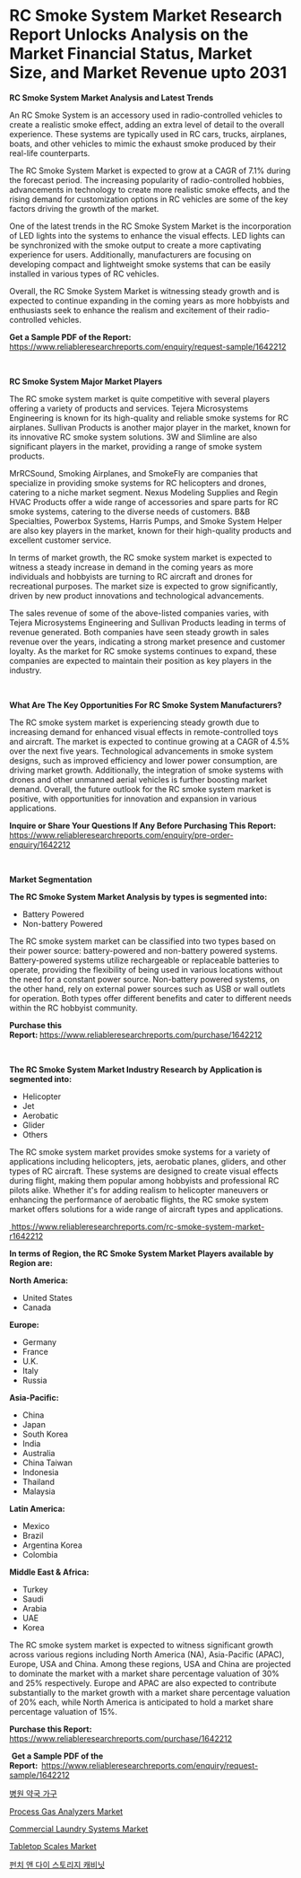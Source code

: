<p><h1>RC Smoke System Market Research Report Unlocks Analysis on the Market Financial Status, Market Size, and Market Revenue upto 2031</h1></p><p><strong>RC Smoke System Market Analysis and Latest Trends</strong></p>
<p><p>An RC Smoke System is an accessory used in radio-controlled vehicles to create a realistic smoke effect, adding an extra level of detail to the overall experience. These systems are typically used in RC cars, trucks, airplanes, boats, and other vehicles to mimic the exhaust smoke produced by their real-life counterparts.</p><p>The RC Smoke System Market is expected to grow at a CAGR of 7.1% during the forecast period. The increasing popularity of radio-controlled hobbies, advancements in technology to create more realistic smoke effects, and the rising demand for customization options in RC vehicles are some of the key factors driving the growth of the market.</p><p>One of the latest trends in the RC Smoke System Market is the incorporation of LED lights into the systems to enhance the visual effects. LED lights can be synchronized with the smoke output to create a more captivating experience for users. Additionally, manufacturers are focusing on developing compact and lightweight smoke systems that can be easily installed in various types of RC vehicles.</p><p>Overall, the RC Smoke System Market is witnessing steady growth and is expected to continue expanding in the coming years as more hobbyists and enthusiasts seek to enhance the realism and excitement of their radio-controlled vehicles.</p></p>
<p><strong>Get a Sample PDF of the Report:&nbsp;</strong> <a href="https://www.reliableresearchreports.com/enquiry/request-sample/1642212">https://www.reliableresearchreports.com/enquiry/request-sample/1642212</a></p>
<p>&nbsp;</p>
<p><strong>RC Smoke System Major Market Players</strong></p>
<p><p>The RC smoke system market is quite competitive with several players offering a variety of products and services. Tejera Microsystems Engineering is known for its high-quality and reliable smoke systems for RC airplanes. Sullivan Products is another major player in the market, known for its innovative RC smoke system solutions. 3W and Slimline are also significant players in the market, providing a range of smoke system products.</p><p>MrRCSound, Smoking Airplanes, and SmokeFly are companies that specialize in providing smoke systems for RC helicopters and drones, catering to a niche market segment. Nexus Modeling Supplies and Regin HVAC Products offer a wide range of accessories and spare parts for RC smoke systems, catering to the diverse needs of customers. B&B Specialties, Powerbox Systems, Harris Pumps, and Smoke System Helper are also key players in the market, known for their high-quality products and excellent customer service.</p><p>In terms of market growth, the RC smoke system market is expected to witness a steady increase in demand in the coming years as more individuals and hobbyists are turning to RC aircraft and drones for recreational purposes. The market size is expected to grow significantly, driven by new product innovations and technological advancements.</p><p>The sales revenue of some of the above-listed companies varies, with Tejera Microsystems Engineering and Sullivan Products leading in terms of revenue generated. Both companies have seen steady growth in sales revenue over the years, indicating a strong market presence and customer loyalty. As the market for RC smoke systems continues to expand, these companies are expected to maintain their position as key players in the industry.</p></p>
<p>&nbsp;</p>
<p><strong>What Are The Key Opportunities For RC Smoke System Manufacturers?</strong></p>
<p><p>The RC smoke system market is experiencing steady growth due to increasing demand for enhanced visual effects in remote-controlled toys and aircraft. The market is expected to continue growing at a CAGR of 4.5% over the next five years. Technological advancements in smoke system designs, such as improved efficiency and lower power consumption, are driving market growth. Additionally, the integration of smoke systems with drones and other unmanned aerial vehicles is further boosting market demand. Overall, the future outlook for the RC smoke system market is positive, with opportunities for innovation and expansion in various applications.</p></p>
<p><strong>Inquire or Share Your Questions If Any Before Purchasing This Report:</strong> <a href="https://www.reliableresearchreports.com/enquiry/pre-order-enquiry/1642212">https://www.reliableresearchreports.com/enquiry/pre-order-enquiry/1642212</a></p>
<p>&nbsp;</p>
<p><strong>Market Segmentation</strong></p>
<p><strong>The RC Smoke System Market Analysis by types is segmented into:</strong></p>
<p><ul><li>Battery Powered</li><li>Non-battery Powered</li></ul></p>
<p><p>The RC smoke system market can be classified into two types based on their power source: battery-powered and non-battery powered systems. Battery-powered systems utilize rechargeable or replaceable batteries to operate, providing the flexibility of being used in various locations without the need for a constant power source. Non-battery powered systems, on the other hand, rely on external power sources such as USB or wall outlets for operation. Both types offer different benefits and cater to different needs within the RC hobbyist community.</p></p>
<p><strong>Purchase this Report:&nbsp;</strong><a href="https://www.reliableresearchreports.com/purchase/1642212">https://www.reliableresearchreports.com/purchase/1642212</a></p>
<p>&nbsp;</p>
<p><strong>The RC Smoke System Market Industry Research by Application is segmented into:</strong></p>
<p><ul><li>Helicopter</li><li>Jet</li><li>Aerobatic</li><li>Glider</li><li>Others</li></ul></p>
<p><p>The RC smoke system market provides smoke systems for a variety of applications including helicopters, jets, aerobatic planes, gliders, and other types of RC aircraft. These systems are designed to create visual effects during flight, making them popular among hobbyists and professional RC pilots alike. Whether it's for adding realism to helicopter maneuvers or enhancing the performance of aerobatic flights, the RC smoke system market offers solutions for a wide range of aircraft types and applications.</p></p>
<p><a href="https://www.reliableresearchreports.com/rc-smoke-system-market-r1642212">&nbsp;https://www.reliableresearchreports.com/rc-smoke-system-market-r1642212</a></p>
<p><strong>In terms of Region, the RC Smoke System Market Players available by Region are:</strong></p>
<p>
    <p> <strong> North America: </strong>
        <ul>
            <li>United States</li>
            <li>Canada</li>
        </ul>
        </p> 
    <p> <strong> Europe: </strong>
        <ul>
            <li>Germany</li>
            <li>France</li>
            <li>U.K.</li>
            <li>Italy</li>
            <li>Russia</li>
        </ul>
        </p> 
    <p> <strong> Asia-Pacific: </strong>
        <ul>
            <li>China</li>
            <li>Japan</li>
            <li>South Korea</li>
            <li>India</li>
            <li>Australia</li>
            <li>China Taiwan</li>
            <li>Indonesia</li>
            <li>Thailand</li>
            <li>Malaysia</li>
        </ul>
        </p> 
    <p> <strong> Latin America: </strong>
        <ul>
            <li>Mexico</li>
            <li>Brazil</li>
            <li>Argentina Korea</li>
            <li>Colombia</li>
        </ul>
        </p> 
    <p> <strong> Middle East & Africa: </strong>
        <ul>
            <li>Turkey</li>
            <li>Saudi</li>
            <li>Arabia</li>
            <li>UAE</li>
            <li>Korea</li>
        </ul>
    </p>
    </p>
<p><p>The RC smoke system market is expected to witness significant growth across various regions including North America (NA), Asia-Pacific (APAC), Europe, USA and China. Among these regions, USA and China are projected to dominate the market with a market share percentage valuation of 30% and 25% respectively. Europe and APAC are also expected to contribute substantially to the market growth with a market share percentage valuation of 20% each, while North America is anticipated to hold a market share percentage valuation of 15%.</p></p>
<p><strong>Purchase this Report: </strong><a href="https://www.reliableresearchreports.com/purchase/1642212">https://www.reliableresearchreports.com/purchase/1642212</a></p>
<p>&nbsp;<strong>Get a Sample PDF of the Report:&nbsp;&nbsp;</strong><a href="https://www.reliableresearchreports.com/enquiry/request-sample/1642212">https://www.reliableresearchreports.com/enquiry/request-sample/1642212</a></p>
<p><strong></strong></p>
<p><p><a href="https://github.com/TobyKub4685/Market-Research-Report-List-2/blob/main/3209303172321.md">병원 약국 가구</a></p><p><a href="https://github.com/Krdamani25/Market-Research-Report-List-1/blob/main/process-gas-analyzers-market.md">Process Gas Analyzers Market</a></p><p><a href="https://issuu.com/reportprime-2/docs/commercial-laundry-systems-market-size-2030.pptx">Commercial Laundry Systems Market</a></p><p><a href="https://github.com/pizolina/Market-Research-Report-List-5/blob/main/tabletop-scales-market.md">Tabletop Scales Market</a></p><p><a href="https://github.com/mpodehpw07370073/Market-Research-Report-List-2/blob/main/3759161172320.md">펀치 앤 다이 스토리지 캐비닛</a></p></p>